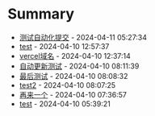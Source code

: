# Summary

- [测试自动化提交](https://github.com/ZSCGR/isr/issues/8) - 2024-04-11 05:27:34
- [test](https://github.com/ZSCGR/isr/issues/7) - 2024-04-10 12:57:37
- [vercel域名](https://github.com/ZSCGR/isr/issues/6) - 2024-04-10 12:37:14
- [自动更新测试](https://github.com/ZSCGR/isr/issues/5) - 2024-04-10 08:11:39
- [最后测试](https://github.com/ZSCGR/isr/issues/4) - 2024-04-10 08:08:32
- [test2](https://github.com/ZSCGR/isr/issues/3) - 2024-04-10 08:07:25
- [再来一个](https://github.com/ZSCGR/isr/issues/2) - 2024-04-10 07:36:57
- [test](https://github.com/ZSCGR/isr/issues/1) - 2024-04-10 05:39:21
